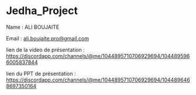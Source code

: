 # Jedha_Project

Name : ALI BOUJAITE 

Email : ali.boujaite.pro@gmail.com

lien de la video de présentation : https://discordapp.com/channels/@me/1044895710706929694/1044895966005837844

lien du PPT de présentation : https://discordapp.com/channels/@me/1044895710706929694/1044896468697350164

